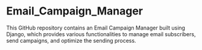 # Email_Campaign_Manager
This GitHub repository contains an Email Campaign Manager built using Django, which provides various functionalities to manage email subscribers, send campaigns, and optimize the sending process.

